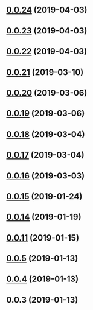 ## [0.0.24](https://github.com/uittorio/ts-auto-mock/compare/v0.0.23...v0.0.24) (2019-04-03)



## [0.0.23](https://github.com/uittorio/ts-auto-mock/compare/v0.0.22...v0.0.23) (2019-04-03)



## [0.0.22](https://github.com/uittorio/ts-auto-mock/compare/v0.0.21...v0.0.22) (2019-04-03)



## [0.0.21](https://github.com/uittorio/ts-auto-mock/compare/v0.0.20...v0.0.21) (2019-03-10)



## [0.0.20](https://github.com/uittorio/ts-auto-mock/compare/v0.0.19...v0.0.20) (2019-03-06)



## [0.0.19](https://github.com/uittorio/ts-auto-mock/compare/v0.0.18...v0.0.19) (2019-03-06)



## [0.0.18](https://github.com/uittorio/ts-auto-mock/compare/v0.0.17...v0.0.18) (2019-03-04)



## [0.0.17](https://github.com/uittorio/ts-auto-mock/compare/v0.0.16...v0.0.17) (2019-03-04)



## [0.0.16](https://github.com/uittorio/ts-auto-mock/compare/v0.0.15...v0.0.16) (2019-03-03)



## [0.0.15](https://github.com/uittorio/ts-auto-mock/compare/v0.0.14...v0.0.15) (2019-01-24)



## [0.0.14](https://github.com/uittorio/ts-auto-mock/compare/v0.0.11...v0.0.14) (2019-01-19)



## [0.0.11](https://github.com/uittorio/ts-auto-mock/compare/v0.0.5...v0.0.11) (2019-01-15)



## [0.0.5](https://github.com/uittorio/ts-auto-mock/compare/v0.0.4...v0.0.5) (2019-01-13)



## [0.0.4](https://github.com/uittorio/ts-auto-mock/compare/v0.0.3...v0.0.4) (2019-01-13)



## 0.0.3 (2019-01-13)




